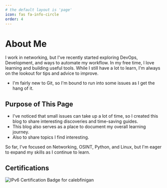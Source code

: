```yaml
---
# the default layout is 'page'
icon: fas fa-info-circle
order: 4
---
```


# About Me

I work in networking, but I've recently started exploring DevOps, Development, and ways to automate my workflow. In my free time, I love learning and building useful tools. While I still have a lot to learn, I'm always on the lookout for tips and advice to improve.

- I'm fairly new to Git, so I'm bound to run into some issues as I get the hang of it.

## Purpose of This Page

- I've noticed that small issues can take up a lot of time, so I created this blog to share interesting discoveries and time-saving guides.
- This blog also serves as a place to document my overall learning journey.
- Also to share topics I find interesting.

So far, I've focused on Networking, OSINT, Python, and Linux, but I'm eager to expand my skills as I continue to learn.


## Certifications

<div class="certifications">
  <!-- HE.NET IPv6 Badge -->
  <img
    class="cert-badge"
    src="https://ipv6.he.net/certification/create_badge.php?pass_name=calebfinigan&amp;badge=1"
    alt="IPv6 Certification Badge for calebfinigan"
  >

  <!-- Credly Badges -->
  <div class="credly-badges">
    <div
      data-iframe-width="128"
      data-iframe-height="128"
      data-share-badge-id="bd0bebaf-beb1-4e9e-9abc-0689fe4b5b6d"
      data-share-badge-host="https://www.credly.com"
    ></div>
    <div
      data-iframe-width="128"
      data-iframe-height="128"
      data-share-badge-id="cc0b6337-f283-4daf-9dbb-e3260f0387eb"
      data-share-badge-host="https://www.credly.com"
    ></div>
    <div
      data-iframe-width="128"
      data-iframe-height="128"
      data-share-badge-id="c2447e8b-8dae-4f59-b975-d43fd53038ac"
      data-share-badge-host="https://www.credly.com"
    ></div>
  </div>
</div>

<script
  type="text/javascript"
  async
  src="https://cdn.credly.com/assets/utilities/embed.js"
></script>
